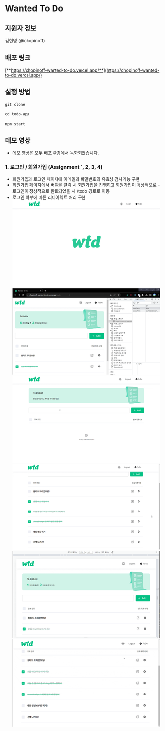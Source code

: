 # Wanted To Do

## 지원자 정보

김현영 (@chopinoff)

## 배포 링크

[**https://chopinoff-wanted-to-do.vercel.app/**](https://chopinoff-wanted-to-do.vercel.app/)

## 실행 방법

```
git clone

cd todo-app

npm start
```

## 데모 영상

- 데모 영상은 모두 배포 환경에서 녹화되었습니다.

### 1. 로그인 / 회원가입 (Assignment 1, 2, 3, 4)

- 회원가입과 로그인 페이지에 이메일과 비밀번호의 유효성 검사기능 구현
- 회원가입 페이지에서 버튼을 클릭 시 회원가입을 진행하고 회원가입이 정상적으로 - 로그인이 정상적으로 완료되었을 시 /todo 경로로 이동
- 로그인 여부에 따른 리다이렉트 처리 구현
  <img src="./readme-images/01.gif">
  <img src="./readme-images/02.gif">
  <img src="./readme-images/03.gif">
  <img src="./readme-images/04.gif">
  <img src="./readme-images/05.gif">
  <img src="./readme-images/06.gif">
